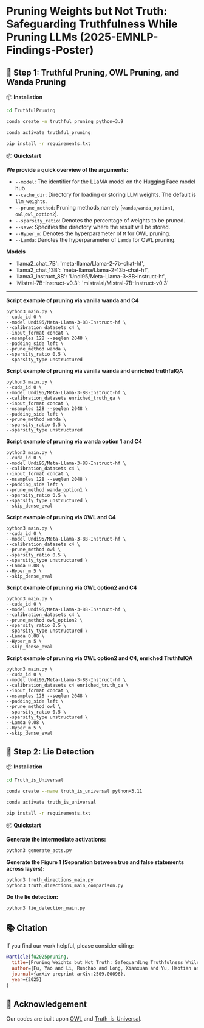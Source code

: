 # Pruning Weights but Not Truth: Safeguarding Truthfulness While Pruning LLMs (2025-EMNLP-Findings-Poster)

## 🚀 Step 1: Truthful Pruning, OWL Pruning, and Wanda Pruning

📦 **Installation** 

```bash
cd TruthfulPruning

conda create -n truthful_pruning python=3.9

conda activate truthful_pruning

pip install -r requirements.txt
```

📦 **Quickstart**

**We provide a quick overview of the arguments:**
- `--model`: The identifier for the LLaMA model on the Hugging Face model hub.
- `--cache_dir`: Directory for loading or storing LLM weights. 
The default is `llm_weights`.
- `--prune_method`: Pruning methods,namely [`wanda`,`wanda_option1`, `owl`,`owl_option2`].
- `--sparsity_ratio`: Denotes the percentage of weights to be pruned.
- `--save`: Specifies the directory where the result will be stored.
- `--Hyper_m`: Denotes the hyperparameter of `M` for OWL pruning.
- `--Lamda`:  Denotes the hyperparameter of `Lamda` for OWL pruning.

**Models**
- 'llama2_chat_7B': 'meta-llama/Llama-2-7b-chat-hf',
- 'llama2_chat_13B': 'meta-llama/Llama-2-13b-chat-hf',
- 'llama3_instruct_8B': 'Undi95/Meta-Llama-3-8B-Instruct-hf',
- 'Mistral-7B-Instruct-v0.3': 'mistralai/Mistral-7B-Instruct-v0.3'

---

**Script example of pruning via vanilla wanda and C4**
```
python3 main.py \
--cuda_id 0 \
--model Undi95/Meta-Llama-3-8B-Instruct-hf \
--calibration_datasets c4 \
--input_format concat \
--nsamples 128 --seqlen 2048 \
--padding_side left \
--prune_method wanda \
--sparsity_ratio 0.5 \
--sparsity_type unstructured
```

**Script example of pruning via vanilla wanda and enriched truthfulQA**
```
python3 main.py \
--cuda_id 0 \
--model Undi95/Meta-Llama-3-8B-Instruct-hf \
--calibration_datasets enriched_truth_qa \
--input_format concat \
--nsamples 128 --seqlen 2048 \
--padding_side left \
--prune_method wanda \
--sparsity_ratio 0.5 \
--sparsity_type unstructured
```

**Script example of pruning via wanda option 1 and C4**
```
python3 main.py \
--cuda_id 0 \
--model Undi95/Meta-Llama-3-8B-Instruct-hf \
--calibration_datasets c4 \
--input_format concat \
--nsamples 128 --seqlen 2048 \
--padding_side left \
--prune_method wanda_option1 \
--sparsity_ratio 0.5 \
--sparsity_type unstructured \
--skip_dense_eval
```

**Script example of pruning via OWL and C4**
```
python3 main.py \
--cuda_id 0 \
--model Undi95/Meta-Llama-3-8B-Instruct-hf \
--calibration_datasets c4 \
--prune_method owl \
--sparsity_ratio 0.5 \
--sparsity_type unstructured \
--Lamda 0.08 \
--Hyper_m 5 \
--skip_dense_eval
```

**Script example of pruning via OWL option2 and C4**
```
python3 main.py \
--cuda_id 0 \
--model Undi95/Meta-Llama-3-8B-Instruct-hf \
--calibration_datasets c4 \
--prune_method owl_option2 \
--sparsity_ratio 0.5 \
--sparsity_type unstructured \
--Lamda 0.08 \
--Hyper_m 5 \
--skip_dense_eval
```

**Script example of pruning via OWL option2 and C4, enriched TruthfulQA**
```
python3 main.py \
--cuda_id 0 \
--model Undi95/Meta-Llama-3-8B-Instruct-hf \
--calibration_datasets c4 enriched_truth_qa \
--input_format concat \
--nsamples 128 --seqlen 2048 \
--padding_side left \
--prune_method owl \
--sparsity_ratio 0.5 \
--sparsity_type unstructured \
--Lamda 0.08 \
--Hyper_m 5 \
--skip_dense_eval
```

## 🚀 Step 2: Lie Detection

📦 **Installation** 

```bash
cd Truth_is_Universal

conda create --name truth_is_universal python=3.11

conda activate truth_is_universal

pip install -r requirements.txt
```

📦 **Quickstart**

**Generate the intermediate activations:**
```bash
python3 generate_acts.py
```
**Generate the Figure 1 (Separation between true and false statements across layers):**
```bash
python3 truth_directions_main.py
python3 truth_directions_main_comparison.py
```
**Do the lie detection:**
```bash
python3 lie_detection_main.py
```  

## 📚 Citation

If you find our work helpful, please consider citing:
```bibtex
@article{fu2025pruning,
  title={Pruning Weights but Not Truth: Safeguarding Truthfulness While Pruning LLMs},
  author={Fu, Yao and Li, Runchao and Long, Xianxuan and Yu, Haotian and Han, Xiaotian and Yin, Yu and Li, Pan},
  journal={arXiv preprint arXiv:2509.00096},
  year={2025}
}
```

## 🙏 Acknowledgement
Our codes are built upon [OWL](https://github.com/luuyin/OWL) and [Truth_is_Universal](https://github.com/sciai-lab/Truth_is_Universal).
